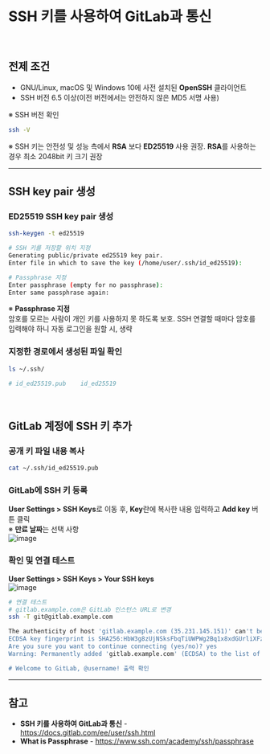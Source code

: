 # SSH 키를 사용하여 GitLab과 통신

<br>

## 전제 조건
- GNU/Linux, macOS 및 Windows 10에 사전 설치된 **OpenSSH** 클라이언트
- SSH 버전 6.5 이상(이전 버전에서는 안전하지 않은 MD5 서명 사용)

※ SSH 버전 확인  
```bash
ssh -V
```

※ SSH 키는 안전성 및 성능 측에서 **RSA** 보다 **ED25519** 사용 권장. **RSA**를 사용하는 경우 최소 2048bit 키 크기 권장

<hr>

## SSH key pair 생성
### ED25519 SSH key pair 생성
```bash
ssh-keygen -t ed25519

# SSH 키를 저장할 위치 지정
Generating public/private ed25519 key pair.
Enter file in which to save the key (/home/user/.ssh/id_ed25519):

# Passphrase 지정
Enter passphrase (empty for no passphrase):
Enter same passphrase again:
```

※ **Passphrase 지정**  
암호를 모르는 사람이 개인 키를 사용하지 못 하도록 보호. SSH 연결할 때마다 암호를 입력해야 하니 자동 로그인을 원할 시, 생략

### 지정한 경로에서 생성된 파일 확인
```bash
ls ~/.ssh/

# id_ed25519.pub    id_ed25519
```

<br>

## GitLab 계정에 SSH 키 추가
### 공개 키 파일 내용 복사
```bash
cat ~/.ssh/id_ed25519.pub
```

### GitLab에 SSH 키 등록
**User Settings > SSH Keys**로 이동 후, **Key**란에 복사한 내용 입력하고 **Add key** 버튼 클릭  
※ **만료 날짜**는 선택 사항  
![image](https://user-images.githubusercontent.com/46125158/184799488-f40d92bf-d432-4b05-a532-bc92f3907e82.png)

### 확인 및 연결 테스트
**User Settings > SSH Keys > Your SSH keys**  
![image](https://user-images.githubusercontent.com/46125158/184799213-75b24f73-1d46-4f1b-a36e-bcdf99c6d525.png)

```bash
# 연결 테스트
# gitlab.example.com은 GitLab 인스턴스 URL로 변경
ssh -T git@gitlab.example.com

The authenticity of host 'gitlab.example.com (35.231.145.151)' can't be established.
ECDSA key fingerprint is SHA256:HbW3g8zUjNSksFbqTiUWPWg2Bq1x8xdGUrliXFzSnUw.
Are you sure you want to continue connecting (yes/no)? yes
Warning: Permanently added 'gitlab.example.com' (ECDSA) to the list of known hosts.

# Welcome to GitLab, @username! 출력 확인
```

<hr>

## 참고
- **SSH 키를 사용하여 GitLab과 통신** - https://docs.gitlab.com/ee/user/ssh.html
- **What is Passphrase** - https://www.ssh.com/academy/ssh/passphrase
